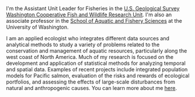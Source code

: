 I'm the Assistant Unit Leader for Fisheries in the [U.S. Geological Survey Washington Cooperative Fish and Wildlife Research Unit](https://depts.washington.edu/wacfwru/). I'm also an associate professor in the [School of Aquatic and Fishery Sciences](https://fish.uw.edu) at the University of Washington.

I am an applied ecologist who integrates different data sources and analytical methods to study a variety of problems related to the conservation and management of aquatic resources, particularly along the west coast of North America. Much of my research is focused on the development and application of statistical methods for analyzing temporal and spatial data. Examples of recent projects include integrated population models for Pacific salmon, evaluation of the risks and rewards of ecological portfolios, and assessing the effects of large-scale disturbances from natural and anthropogenic causes. You can learn more about me [here](https://fish.uw.edu/faculty/mark-scheuerell/).
